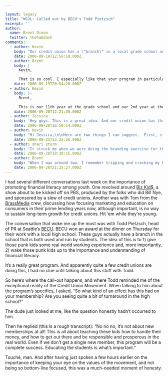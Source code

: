 ```yaml
---

layout: legacy
title: "WCUL: Called out by BECU's Todd Pietzsch"
excerpt: ''
author:
  name: Brent Dixon
  twitter: thehabdash
comments:
  - author: Kevin
    body: "Our credit union has a \"branch\" in a local grade school and Junior High School.  It is great because the \"employees\" of the grade school branch can go on to work for the Junior High branch and we've even had one that during High School and now College has worked as a part time teller at our CU.  The kids at the Junior High run the entire operation from a Board of Directors to Marketing within the school all the way to the front teller line staff."
    date: 2006-09-19T12:56:18.000Z
  - author: Brent
    body: |-
      Kevin,

      That is so cool. I especially like that your program in particular is built around a long-term relationship. How long have you have those branches been up and running?
    date: 2006-09-19T20:54:20.000Z
  - author: Kevin
    body: |-
      Brent,

      This is our 11th year at the grade school and our 2nd year at the Junior High School.  Our first year at the Junior High wasn't as successful as the students would have liked in terms of transaction volume.  So responding like a true business, this years Board of Directors has adjusted the branches hours of operation and directed the Marketing Department to do additonal signage around the school.  These and other changes make us think this will be a great growth year for our Junior High branch.
    date: 2006-09-20T12:21:30.000Z
  - author: Jessica
    body: 'Hey guys. This is a great idea. And our credit union has thrown it around a bit. Since you have some experience, Kevin, do you have an suggestions on getting started that I can take back to the management team? I would love to get something up and running in our school community.'
    date: 2006-09-20T16:50:14.000Z
  - author: Kevin
    body: "Hi Jessica,\n\nHere are two things I can suggest.  First, start having conversations with your local school district to build a strong relationship.  Try to find somone within the school district (teacher,administrator,etc) that will act as a strong advocate for your credit union at school board meetings,etc.  Second, develop goals for your branch.  For example, with our grade school branch our most basic goal is to simply teach the students the importance of savings.  "
    date: 2006-09-21T13:25:26.000Z
  - author: shari storm
    body: "It struck me when we were doing the branding exercise for the Shared Branching co-op advertising that so many people have childhood memories of visiting the bank with their parents - but not the credit union. It never occurred to me that since credit unions have historically been in employees' place of business, that people  weren't taking their kids there. (they'd do their banking on their lunch hour, rather than on the weekends). We have a whole generation of people that don't have credit unions imprinted on their collective psyche. If I had a dollar for every time I've heard a Seattlitte reference Washington Mutual's \"bank day\", well, I wouldn't need to work at the credit union anymore. \n\nBizKids and credit unions in schools are such good, long term investments for the credit union movement. Hats off to BECU and WSECU and all the other credit unions doing stuff like this. "
    date: 2006-09-28T19:38:15.000Z
  - author: Brent
    body: "When I was around two, I remember tripping and cracking my head open at News Media Credit Union in Houston, TX. \r\n\r\nThe fall left me with a permanent mark on my forehead (see figure 1-a), sort of a credit-uniony version of Harry Potter's lightning bolt. \r\n\r\nThis may not be the kind of memory Shari's talking about, however.\r\n<br/><br/>\r\n*_figure 1-a_*<br/>\r\n!http://cu.trabian.com/trabian/opensourcecu/markofthecreditunion-3.jpg!"
    date: 2006-09-28T21:25:27.000Z
---
```


<p>I had several different conversations last week&nbsp;on the importance of promoting financial literacy among youth. One revolved around <a href="http://www.waleague.org/bizkids.html">Biz Kid$</a>, a show about to be kicked off on <span class="caps">PBS</span>, produced by the folks who did Bill Nye, and sponsored by a slew of credit unions. Another was with Tom from the <a href="http://www.brassmedia.com/">BrassMedia</a> crew, discussing how focusing marketing&nbsp;and education on consumers in their prime lending years now, although important, is no way to
sustain long-term growth for credit unions. Hit &#8216;em while they&#8217;re young.</p>
<p>The conversation that&nbsp;woke me up&nbsp;the most&nbsp;was with Todd Pietzsch,&nbsp;head of PR at Seattle&#8217;s <a href="http://www.becu.org/"><span class="caps">BECU</span></a>. <span class="caps">BECU</span> won an award at the dinner on Thursday for their work with a local high school. These guys actually have a branch in the school that is both used and run by students. The idea of this is to 1) give those punk kids some real world working experience and, more importantly, 2) wake those punk kids up to the importance and understanding of financial literacy. </p>
<p>It&#8217;s a really great program. And apparently quite a few credit unions are doing this, I had no clue until&nbsp;talking about this stuff&nbsp;with Todd.</p>
<p>So here&#8217;s where the call-out happens, and where Todd reminded me of the exceptional reality of the Credit Union Movement. When talking to him about the program&#8217;s specifics, I asked, &#8220;So what kind of an effect has this had on your membership? Are you seeing quite a bit of turnaround in the high school?&#8221;</p>
<p>The dude just looked at me, like the question honestly hadn&#8217;t occurred to him. </p>
<p>Then he replied (this is a rough transcript): &#8220;No no no, it&#8217;s not about new memberships at all! This is all about teaching these kids how to handle their money, and how to get out there and be responsible and prosperous in the real world. Even if we don&#8217;t get a single new member, this program will be a complete success. Educating the students is what&#8217;s important.&#8221;</p>
<p>Touché, man. And after having just spoken a few hours&nbsp;earlier on the importance of keeping your eye on the values of the movement, and not being so bottom-line focused, this was a much-needed moment of honesty.</p>
<p>&nbsp;</p>